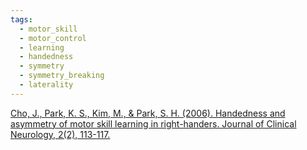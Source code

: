 ```yaml
---
tags:
  - motor_skill
  - motor_control
  - learning
  - handedness
  - symmetry
  - symmetry_breaking
  - laterality
---
```


[Cho, J., Park, K. S., Kim, M., & Park, S. H. (2006). Handedness and asymmetry of motor skill learning in right-handers. Journal of Clinical Neurology, 2(2), 113-117.](https://synapse.koreamed.org/upload/synapsedata/pdfdata/0145jcn/jcn-2-113.pdf)